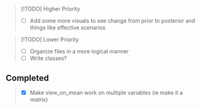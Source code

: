 > [!TODO] Higher Priority
> - [ ] Add some more visuals to see change from prior to posterior and things like effective scenarios 

> [!TODO] Lower Priority
> - [ ] Organize files in a more logical manner
> - [ ] Write classes? 


## Completed
> - [X] Make view_on_mean work on multiple variables (ie make it a matrix) 
